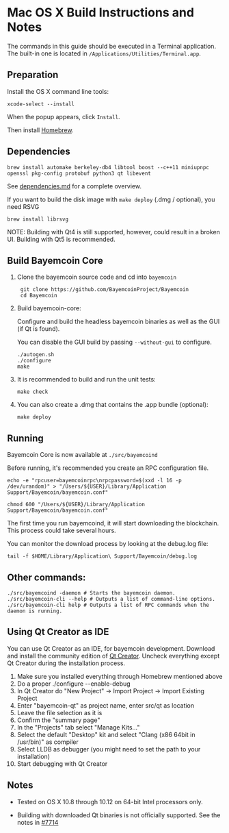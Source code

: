 Mac OS X Build Instructions and Notes
====================================
The commands in this guide should be executed in a Terminal application.
The built-in one is located in `/Applications/Utilities/Terminal.app`.

Preparation
-----------
Install the OS X command line tools:

`xcode-select --install`

When the popup appears, click `Install`.

Then install [Homebrew](https://brew.sh).

Dependencies
----------------------

    brew install automake berkeley-db4 libtool boost --c++11 miniupnpc openssl pkg-config protobuf python3 qt libevent

See [dependencies.md](dependencies.md) for a complete overview.

If you want to build the disk image with `make deploy` (.dmg / optional), you need RSVG

    brew install librsvg

NOTE: Building with Qt4 is still supported, however, could result in a broken UI. Building with Qt5 is recommended.

Build Bayemcoin Core
------------------------

1. Clone the bayemcoin source code and cd into `bayemcoin`

        git clone https://github.com/BayemcoinProject/Bayemcoin
        cd Bayemcoin

2.  Build bayemcoin-core:

    Configure and build the headless bayemcoin binaries as well as the GUI (if Qt is found).

    You can disable the GUI build by passing `--without-gui` to configure.

        ./autogen.sh
        ./configure
        make

3.  It is recommended to build and run the unit tests:

        make check

4.  You can also create a .dmg that contains the .app bundle (optional):

        make deploy

Running
-------

Bayemcoin Core is now available at `./src/bayemcoind`

Before running, it's recommended you create an RPC configuration file.

    echo -e "rpcuser=bayemcoinrpc\nrpcpassword=$(xxd -l 16 -p /dev/urandom)" > "/Users/${USER}/Library/Application Support/Bayemcoin/bayemcoin.conf"

    chmod 600 "/Users/${USER}/Library/Application Support/Bayemcoin/bayemcoin.conf"

The first time you run bayemcoind, it will start downloading the blockchain. This process could take several hours.

You can monitor the download process by looking at the debug.log file:

    tail -f $HOME/Library/Application\ Support/Bayemcoin/debug.log

Other commands:
-------

    ./src/bayemcoind -daemon # Starts the bayemcoin daemon.
    ./src/bayemcoin-cli --help # Outputs a list of command-line options.
    ./src/bayemcoin-cli help # Outputs a list of RPC commands when the daemon is running.

Using Qt Creator as IDE
------------------------
You can use Qt Creator as an IDE, for bayemcoin development.
Download and install the community edition of [Qt Creator](https://www.qt.io/download/).
Uncheck everything except Qt Creator during the installation process.

1. Make sure you installed everything through Homebrew mentioned above
2. Do a proper ./configure --enable-debug
3. In Qt Creator do "New Project" -> Import Project -> Import Existing Project
4. Enter "bayemcoin-qt" as project name, enter src/qt as location
5. Leave the file selection as it is
6. Confirm the "summary page"
7. In the "Projects" tab select "Manage Kits..."
8. Select the default "Desktop" kit and select "Clang (x86 64bit in /usr/bin)" as compiler
9. Select LLDB as debugger (you might need to set the path to your installation)
10. Start debugging with Qt Creator

Notes
-----

* Tested on OS X 10.8 through 10.12 on 64-bit Intel processors only.

* Building with downloaded Qt binaries is not officially supported. See the notes in [#7714](https://github.com/BayemcoinProject/Bayemcoin/issues/7714)
